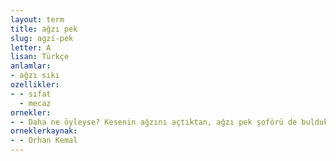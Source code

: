 ```yaml
---
layout: term
title: ağzı pek
slug: agzi-pek
letter: A
lisan: Türkçe
anlamlar:
- ağzı sıkı
ozellikler:
- - sıfat
  - mecaz
ornekler:
- - Daha ne öyleyse? Kesenin ağzını açtıktan, ağzı pek şoförü de bulduktan sonra...
orneklerkaynak:
- - Orhan Kemal
---
```

